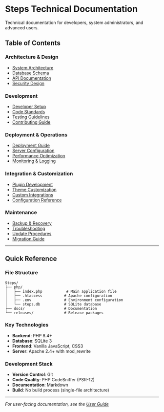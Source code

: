 # Steps Technical Documentation

Technical documentation for developers, system administrators, and advanced users.

## Table of Contents

### Architecture & Design
- [System Architecture](architecture.md)
- [Database Schema](database.md)
- [API Documentation](api.md)
- [Security Design](security.md)

### Development
- [Developer Setup](dev-setup.md)
- [Code Standards](coding-standards.md)
- [Testing Guidelines](testing.md)
- [Contributing Guide](contributing.md)

### Deployment & Operations
- [Deployment Guide](deployment.md)
- [Server Configuration](server-config.md)
- [Performance Optimization](performance.md)
- [Monitoring & Logging](monitoring.md)

### Integration & Customization
- [Plugin Development](plugins.md)
- [Theme Customization](themes.md)
- [Custom Integrations](integrations.md)
- [Configuration Reference](config-reference.md)

### Maintenance
- [Backup & Recovery](backup.md)
- [Troubleshooting](tech-troubleshooting.md)
- [Update Procedures](updates.md)
- [Migration Guide](migration.md)

---

## Quick Reference

### File Structure
```
Steps/
├── php/
│   ├── index.php           # Main application file
│   ├── .htaccess          # Apache configuration
│   ├── .env               # Environment configuration
│   └── steps.db           # SQLite database
├── docs/                  # Documentation
└── releases/              # Release packages
```

### Key Technologies
- **Backend**: PHP 8.4+
- **Database**: SQLite 3
- **Frontend**: Vanilla JavaScript, CSS3
- **Server**: Apache 2.4+ with mod_rewrite

### Development Stack
- **Version Control**: Git
- **Code Quality**: PHP CodeSniffer (PSR-12)
- **Documentation**: Markdown
- **Build**: No build process (single-file architecture)

---

*For user-facing documentation, see the [User Guide](../user/README.md)*

